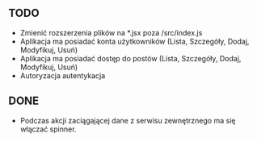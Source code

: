 TODO
----

* Zmienić rozszerzenia plików na *.jsx poza /src/index.js
* Aplikacja ma posiadać konta użytkowników (Lista, Szczegóły, Dodaj, Modyfikuj, Usuń)
* Aplikacja ma posiadać dostęp do postów (Lista, Szczegóły, Dodaj, Modyfikuj, Usuń)
* Autoryzacja autentykacja

DONE
----

* Podczas akcji zaciągającej dane z serwisu zewnętrznego ma się włączać spinner.
